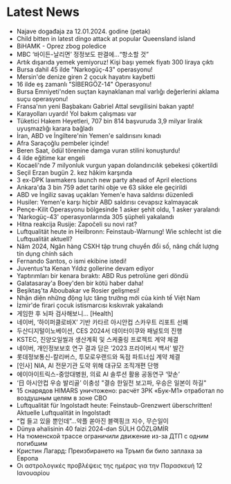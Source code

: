# Latest News
-  Najave događaja za 12.01.2024. godine (petak)
-  Child bitten in latest dingo attack at popular Queensland island
-  BiHAMK - Oprez zbog poledice
-  MBC ‘바이든-날리면’ 정정보도 판결에...“항소할 것”
-  Artık dışarıda yemek yemiyoruz! Kişi başı yemek fiyatı 300 liraya çıktı
-  Bursa dahil 45 ilde "Narkogüç-43" operasyonu!
-  Mersin'de denize giren 2 çocuk hayatını kaybetti
-  16 ilde eş zamanlı "SİBERGÖZ-14" Operasyonu!
-  Bursa Emniyeti'nden suçtan kaynaklanan mal varlığı değerlerini aklama suçu operasyonu!
-  Fransa'nın yeni Başbakanı Gabriel Attal sevgilisini bakan yaptı!
-  Karayolları uyardı! Yol bakım çalışması var
-  Tüketici Hakem Heyetleri, 707 bin 814 başvuruda 3,9 milyar liralık uyuşmazlığı karara bağladı
-  İran, ABD ve İngiltere'nin Yemen'e saldırısını kınadı
-  Afra Saraçoğlu pembeler içinde!
-  Beren Saat, ödül törenine damga vuran stilini konuşturdu!
-  4 ilde eğitime kar engeli
-  Kocaeli'nde 7 milyonluk vurgun yapan dolandırıcılık şebekesi çökertildi
-  Seçil Erzan bugün 2. kez hâkim karşında
-  3 ex-DPK lawmakers launch new party ahead of April elections
-  Ankara'da 3 bin 759 adet tarihi obje ve 63 sikke ele geçirildi
-  ABD ve İngiliz savaş uçakları Yemen'e hava saldırısı düzenledi
-  Husiler: Yemen'e karşı hiçbir ABD saldırısı cevapsız kalmayacak
-  Pençe-Kilit Operasyonu bölgesinde 1 asker şehit oldu, 1 asker yaralandı
-  'Narkogüç-43' operasyonlarında 305 şüpheli yakalandı
-  Hitna reakcija Rusije: Započeli su novi rat?
-  Luftqualität heute in Heilbronn: Feinstaub-Warnung! Wie schlecht ist die Luftqualität aktuell?
-  Năm 2024, Ngân hàng CSXH tập trung chuyển đổi số, nâng chất lượng tín dụng chính sách
-  Fernando Santos, o ismi ekibine istedi!
-  Juventus'ta Kenan Yıldız gollerine devam ediyor
-  Yaptırımları bir kenara bıraktı: ABD Rus petrolüne geri döndü
-  Galatasaray'a Boey'den bir kötü haber daha!
-  Beşiktaş'ta Aboubakar ve Rosier gelişmesi!
-  Nhận diện những động lực tăng trưởng mới của kinh tế Việt Nam
-  İzmir'de firari çocuk istismarcısı kıskıvrak yakalandı
-  게임한 후 뇌파 검사해보니… [Health]
-  네이버, ‘하이퍼클로바X’ 기반 카타르 아시안컵 스카우트 리포트 선봬
-  두산디지털이노베이션, CES 2024서 데이터이쿠와 패널토의 진행
-  KSTEC, 진양오일씰과 생산계획 및 스케줄링 프로젝트 계약 체결
-  네이버, 개인정보보호 연구 결과 담은 ‘2023 프라이버시 백서’ 발간
-  롯데정보통신-칼리버스, 투모로우랜드와 독점 파트너십 계약 체결
-  [인사] NIA, AI 전문기관 도약 위해 대규모 조직개편 단행
-  에이아이트릭스-중앙대병원, 의료 AI 솔루션 활용 공동연구 ‘맞손’
-  ‘日 아시안컵 우승 발리골’ 이충성 "결승 한일전 보고파, 우승은 일본이 하길"
-  15 снарядов HIMARS уничтожено: расчёт ЗРК «Бук-М1» отработал по воздушным целям в зоне СВО
-  Luftqualität für Ingolstadt heute: Feinstaub-Grenzwert überschritten! Aktuelle Luftqualität in Ingolstadt
-  “컵 들고 있을 뿐인데”…악플 쏟아진 블랙핑크 지수, 무슨일이
-  Dünya əhalisinin 40 faizi 2024-dən SÜLH GÖZLƏMİR
-  На тюменской трассе ограничили движение из-за ДТП с одним погибшим
-  Кристин Лагард: Преизбирането на Тръмп би било заплаха за Европа
-  Οι αστρολογικές προβλέψεις της ημέρας για την Παρασκευή 12 Ιανουαρίου
